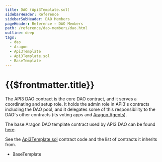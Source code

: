 ```yaml
---
title: DAO (Api3Template.sol)
sidebarHeader: Reference
sidebarSubHeader: DAO Members
pageHeader: Reference → DAO Members
path: /reference/dao-members/dao.html
outline: deep
tags:
  - dao
  - Aragon
  - Api3Template
  - Api3Template.sol
  - BaseTemplate
---
```


<PageHeader/>

<SearchHighlight/>

# {{$frontmatter.title}}

The API3 DAO contract is the core DAO contract, and it serves a coordinating and
setup role. It holds the admin role in API3's contracts including the DAO pool,
and it delegates some of this responsibility to the DAO's other contracts (its
voting apps and [Aragon Agents](https://aragon.org/agent)<ExternalLinkImage/>).

The base Aragon DAO template contract used by API3 DAO can be found
[here](https://github.com/aragon/dao-templates/blob/master/shared/contracts/BaseTemplate.sol).

See the
[Api3Template.sol](https://github.com/api3dao/api3-dao/tree/main/packages/dao/contracts)<ExternalLinkImage/>
contract code and the list of contracts it inherits from.

- BaseTemplate
